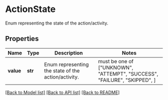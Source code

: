 # ActionState

Enum representing the state of the action/activity.

## Properties
Name | Type | Description | Notes
------------ | ------------- | ------------- | -------------
**value** | **str** | Enum representing the state of the action/activity. |  must be one of ["UNKNOWN", "ATTEMPT", "SUCCESS", "FAILURE", "SKIPPED", ]

[[Back to Model list]](../README.md#documentation-for-models) [[Back to API list]](../README.md#documentation-for-api-endpoints) [[Back to README]](../README.md)


